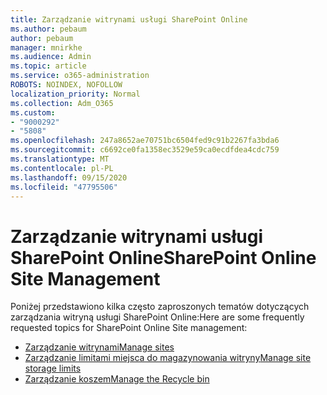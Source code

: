 ```yaml
---
title: Zarządzanie witrynami usługi SharePoint Online
ms.author: pebaum
author: pebaum
manager: mnirkhe
ms.audience: Admin
ms.topic: article
ms.service: o365-administration
ROBOTS: NOINDEX, NOFOLLOW
localization_priority: Normal
ms.collection: Adm_O365
ms.custom:
- "9000292"
- "5808"
ms.openlocfilehash: 247a8652ae70751bc6504fed9c91b2267fa3bda6
ms.sourcegitcommit: c6692ce0fa1358ec3529e59ca0ecdfdea4cdc759
ms.translationtype: MT
ms.contentlocale: pl-PL
ms.lasthandoff: 09/15/2020
ms.locfileid: "47795506"
---
```

# <a name="sharepoint-online-site-management"></a><span data-ttu-id="6ab18-102">Zarządzanie witrynami usługi SharePoint Online</span><span class="sxs-lookup"><span data-stu-id="6ab18-102">SharePoint Online Site Management</span></span>

<span data-ttu-id="6ab18-103">Poniżej przedstawiono kilka często zaproszonych tematów dotyczących zarządzania witryną usługi SharePoint Online:</span><span class="sxs-lookup"><span data-stu-id="6ab18-103">Here are some frequently requested topics for SharePoint Online Site management:</span></span>

- [<span data-ttu-id="6ab18-104">Zarządzanie witrynami</span><span class="sxs-lookup"><span data-stu-id="6ab18-104">Manage sites</span></span>](https://docs.microsoft.com/sharepoint/manage-sites-in-new-admin-center)
- [<span data-ttu-id="6ab18-105">Zarządzanie limitami miejsca do magazynowania witryny</span><span class="sxs-lookup"><span data-stu-id="6ab18-105">Manage site storage limits</span></span>](https://docs.microsoft.com/sharepoint/manage-site-collection-storage-limits)
- [<span data-ttu-id="6ab18-106">Zarządzanie koszem</span><span class="sxs-lookup"><span data-stu-id="6ab18-106">Manage the Recycle bin</span></span>](https://support.microsoft.com/office/8a6c2198-910e-42dc-9a9c-bc5bc4f327da)
